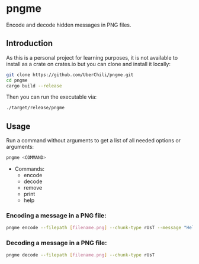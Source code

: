 # pngme
Encode and decode hidden messages in PNG files.

## Introduction
As this is a personal project for learning purposes, it is not available to install as a crate on crates.io but you can clone and install it locally:
```bash
git clone https://github.com/UberChili/pngme.git
cd pngme
cargo build --release
```
Then you can run the executable via:
```bash
./target/release/pngme
```

## Usage
Run a command without arguments to get a list of all needed options or arguments:
```bash
pngme <COMMAND>
```
- Commands:
    - encode
    - decode
    - remove
    - print
    - help

### Encoding a message in a PNG file:
```bash
pngme encode --filepath [filename.png] --chunk-type rUsT --message "Hello, this is a very secret message!" --out-file [out_name.png]
```
### Decoding a message in a PNG file:
```bash
pngme decode --filepath [filename.png] --chunk-type rUsT
```
